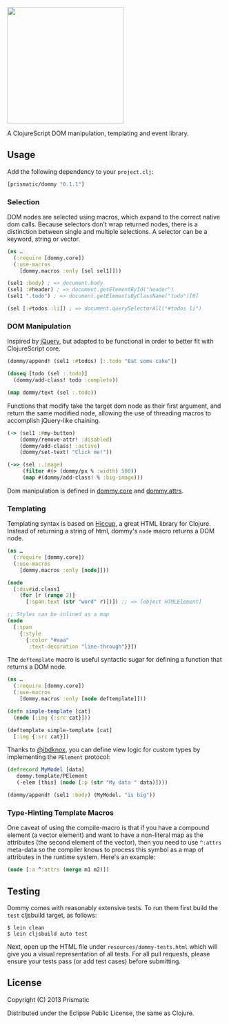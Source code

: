 <img src="resources/logo.png" width="270" />

A ClojureScript DOM manipulation, templating and event library.

## Usage

Add the following dependency to your `project.clj`:

```clojure
[prismatic/dommy "0.1.1"]
```

### Selection

DOM nodes are selected using macros, which expand to the correct native dom calls. Because selectors don't wrap returned nodes, there is a distinction between single and multiple selections. A selector can be a keyword, string or vector.

```clojure
(ns …
  (:require [dommy.core])
  (:use-macros
    [dommy.macros :only [sel sel1]]))

(sel1 :body) ; => document.body
(sel1 :#header) ; => document.getElementById("header")
(sel1 ".todo") ; => document.getElementsByClassName("todo")[0]

(sel [:#todos :li]) ; => document.querySelectorAll("#todos li")
```

### DOM Manipulation

Inspired by [jQuery](http://jquery.com), but adapted to be functional in order to better fit with ClojureScript core.

```clojure
(dommy/append! (sel1 :#todos) [:.todo "Eat some cake"])

(doseq [todo (sel :.todo)]
  (dommy/add-class! todo :complete))

(map dommy/text (sel :.todo))
```

Functions that modify take the target dom node as their first argument, and return the same modified node, allowing the use of threading macros to accomplish jQuery-like chaining.

```clojure
(-> (sel1 :#my-button)
	(dommy/remove-attr! :disabled)
	(dommy/add-class! :active)
	(dommy/set-text! "Click me!"))

(->> (sel :.image)
	 (filter #(> (dommy/px % :width) 500))
	 (map #(dommy/add-class! % :big-image)))
```

Dom manipulation is defined in [dommy.core](https://github.com/Prismatic/dommy/blob/master/src/dommy/core.cljs) and [dommy.attrs](https://github.com/Prismatic/dommy/blob/master/src/dommy/attrs.cljs).

### Templating

Templating syntax is based on [Hiccup](https://github.com/weavejester/hiccup/), a great HTML library for Clojure. Instead of returning a string of html, dommy's `node` macro returns a DOM node.

```clojure
(ns …
  (:require [dommy.core])
  (:use-macros
    [dommy.macros :only [node]]))

(node
  [:div#id.class1
    (for [r (range 2)]
      [:span.text (str "word" r)])]) ;; => [object HTMLElement]

;; Styles can be inlined as a map
(node
  [:span
    {:style
      {:color "#aaa"
       :text-decoration "line-through"}}])
```

The `deftemplate` macro is useful syntactic sugar for defining a function that returns a DOM node.

```clojure
(ns …
  (:require [dommy.core])
  (:use-macros
    [dommy.macros :only [node deftemplate]]))

(defn simple-template [cat]
  (node [:img {:src cat}]))

(deftemplate simple-template [cat]
  [:img {:src cat}])
```

Thanks to [@ibdknox](https://github.com/ibdknox/), you can define view logic for custom types by implementing the `PElement` protocol:

```clojure
(defrecord MyModel [data]
   dommy.template/PElement
   (-elem [this] (node [:p (str "My data " data)])))

(dommy/append! (sel1 :body) (MyModel. "is big"))
```

### Type-Hinting Template Macros

One caveat of using the compile-macro is that if you have a compound element (a vector element) and want to have a non-literal map as the attributes (the second element of the vector), then you need to use <code>^:attrs</code> meta-data so the compiler knows to process this symbol as a map of attributes in the runtime system. Here's an example:

```clojure
(node [:a ^:attrs (merge m1 m2)])
```

## Testing

Dommy comes with reasonably extensive tests. To run them 
first build the `test` cljsbuild target, as follows:

    $ lein clean
    $ lein cljsbuild auto test

Next, open up the HTML file under `resources/dommy-tests.html` which will give you a visual representation of all tests. For
all pull requests, please ensure your tests pass (or add test cases) before submitting. 


## License

Copyright (C) 2013 Prismatic

Distributed under the Eclipse Public License, the same as Clojure.
